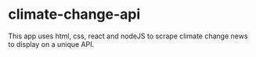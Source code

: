 # climate-change-api
This app uses html, css, react and nodeJS to scrape climate change news to display on a unique API.
